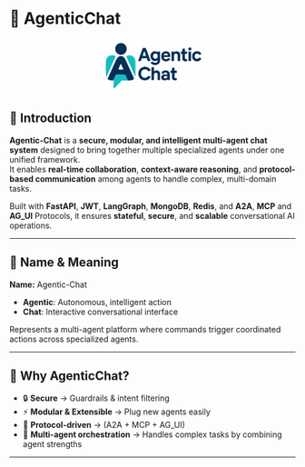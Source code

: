 # 🤖 AgenticChat

<p align="center">
  <img src="../assets/logo-1.png" alt="AgenticChat Logo" width="200"/>
</p>

## 🧠 Introduction

**Agentic-Chat** is a **secure, modular, and intelligent multi-agent chat system** designed to bring together multiple specialized agents under one unified framework.  
It enables **real-time collaboration**, **context-aware reasoning**, and **protocol-based communication** among agents to handle complex, multi-domain tasks.

Built with **FastAPI**, **JWT**, **LangGraph**, **MongoDB**, **Redis**, and **A2A**, **MCP** and **AG_UI** Protocols, it ensures **stateful**, **secure**, and **scalable** conversational AI operations.

---

## 🔷 Name & Meaning

**Name:** Agentic-Chat  

- **Agentic**: Autonomous, intelligent action  
- **Chat**: Interactive conversational interface  

Represents a multi-agent platform where commands trigger coordinated actions across specialized agents.

---

## 📌 Why AgenticChat?

- 🔒 **Secure** → Guardrails & intent filtering  
- ⚡ **Modular & Extensible** → Plug new agents easily  
- 🔗 **Protocol-driven** → (A2A + MCP + AG_UI)  
- 🧠 **Multi-agent orchestration** → Handles complex tasks by combining agent strengths  
---